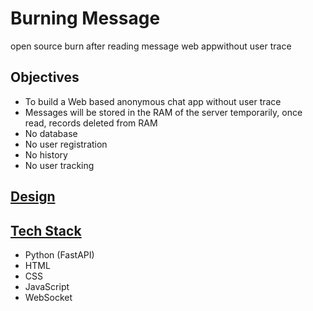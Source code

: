 # Burning Message

 open source burn after reading message web appwithout user trace

## Objectives

- To build a Web based anonymous chat app without user trace
- Messages will be stored in the RAM of the server temporarily, once read, records deleted from RAM
- No database
- No user registration
- No history
- No user tracking

## [Design](burn.md)

## [Tech Stack](tech_stack.md)

- Python (FastAPI)
- HTML
- CSS
- JavaScript
- WebSocket

